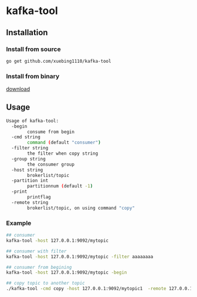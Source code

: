 # kafka-tool

## Installation
### Install from source
```bash
go get github.com/xuebing1110/kafka-tool
```

### Install from binary
[download](http://download.bingbaba.com/kafka-tool/)

## Usage
```bash
Usage of kafka-tool:
  -begin
        consume from begin
  -cmd string
        command (default "consumer")
  -filter string
        the filter when copy string
  -group string
        the consumer group
  -host string
        brokerlist/topic
  -partition int
        partitionnum (default -1)
  -print
        printflag
  -remote string
        brokerlist/topic, on using command "copy"
```

### Example
```bash
## consumer
kafka-tool -host 127.0.0.1:9092/mytopic

## consumer with filter
kafka-tool -host 127.0.0.1:9092/mytopic -filter aaaaaaaa

## consumer from begining
kafka-tool -host 127.0.0.1:9092/mytopic -begin

## copy topic to another topic
./kafka-tool -cmd copy -host 127.0.0.1:9092/mytopic1  -remote 127.0.0.1:9092/mytopic2

```